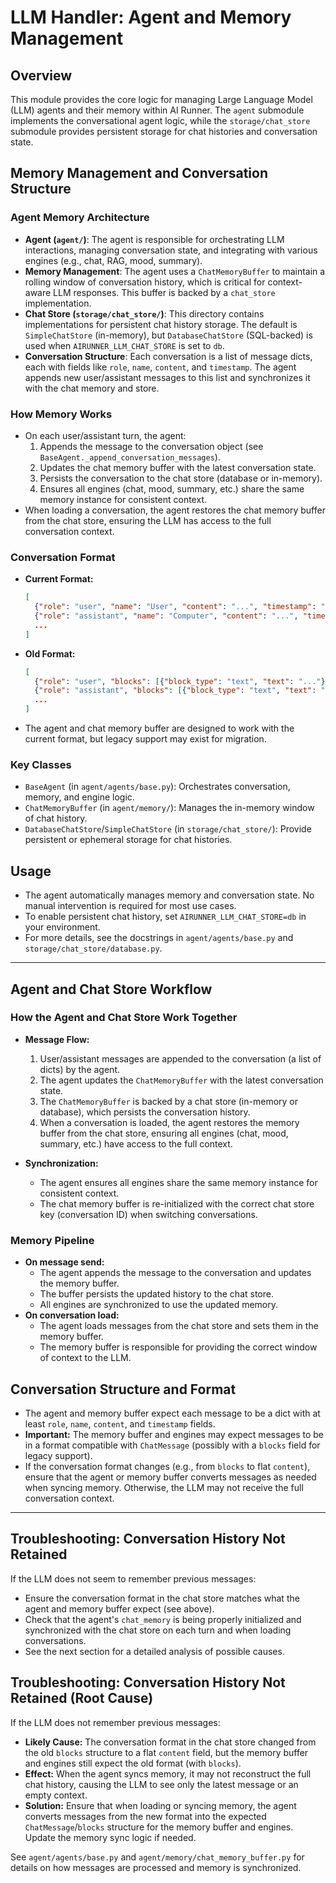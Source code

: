 # LLM Handler: Agent and Memory Management

## Overview

This module provides the core logic for managing Large Language Model (LLM) agents and their memory within AI Runner. The `agent` submodule implements the conversational agent logic, while the `storage/chat_store` submodule provides persistent storage for chat histories and conversation state.

## Memory Management and Conversation Structure

### Agent Memory Architecture

- **Agent (`agent/`)**: The agent is responsible for orchestrating LLM interactions, managing conversation state, and integrating with various engines (e.g., chat, RAG, mood, summary).
- **Memory Management**: The agent uses a `ChatMemoryBuffer` to maintain a rolling window of conversation history, which is critical for context-aware LLM responses. This buffer is backed by a `chat_store` implementation.
- **Chat Store (`storage/chat_store/`)**: This directory contains implementations for persistent chat history storage. The default is `SimpleChatStore` (in-memory), but `DatabaseChatStore` (SQL-backed) is used when `AIRUNNER_LLM_CHAT_STORE` is set to `db`.
- **Conversation Structure**: Each conversation is a list of message dicts, each with fields like `role`, `name`, `content`, and `timestamp`. The agent appends new user/assistant messages to this list and synchronizes it with the chat memory and store.

### How Memory Works

- On each user/assistant turn, the agent:
  1. Appends the message to the conversation object (see `BaseAgent._append_conversation_messages`).
  2. Updates the chat memory buffer with the latest conversation state.
  3. Persists the conversation to the chat store (database or in-memory).
  4. Ensures all engines (chat, mood, summary, etc.) share the same memory instance for consistent context.
- When loading a conversation, the agent restores the chat memory buffer from the chat store, ensuring the LLM has access to the full conversation context.

### Conversation Format

- **Current Format:**
  ```json
  [
    {"role": "user", "name": "User", "content": "...", "timestamp": "..."},
    {"role": "assistant", "name": "Computer", "content": "...", "timestamp": "...", "bot_mood": "...", "bot_mood_emoji": "..."},
    ...
  ]
  ```
- **Old Format:**
  ```json
  [
    {"role": "user", "blocks": [{"block_type": "text", "text": "..."}]},
    {"role": "assistant", "blocks": [{"block_type": "text", "text": "..."}]},
    ...
  ]
  ```
- The agent and chat memory buffer are designed to work with the current format, but legacy support may exist for migration.

### Key Classes

- `BaseAgent` (in `agent/agents/base.py`): Orchestrates conversation, memory, and engine logic.
- `ChatMemoryBuffer` (in `agent/memory/`): Manages the in-memory window of chat history.
- `DatabaseChatStore`/`SimpleChatStore` (in `storage/chat_store/`): Provide persistent or ephemeral storage for chat histories.

## Usage

- The agent automatically manages memory and conversation state. No manual intervention is required for most use cases.
- To enable persistent chat history, set `AIRUNNER_LLM_CHAT_STORE=db` in your environment.
- For more details, see the docstrings in `agent/agents/base.py` and `storage/chat_store/database.py`.

---

## Agent and Chat Store Workflow

### How the Agent and Chat Store Work Together

- **Message Flow:**
  1. User/assistant messages are appended to the conversation (a list of dicts) by the agent.
  2. The agent updates the `ChatMemoryBuffer` with the latest conversation state.
  3. The `ChatMemoryBuffer` is backed by a chat store (in-memory or database), which persists the conversation history.
  4. When a conversation is loaded, the agent restores the memory buffer from the chat store, ensuring all engines (chat, mood, summary, etc.) have access to the full context.

- **Synchronization:**
  - The agent ensures all engines share the same memory instance for consistent context.
  - The chat memory buffer is re-initialized with the correct chat store key (conversation ID) when switching conversations.

### Memory Pipeline

- **On message send:**
  - The agent appends the message to the conversation and updates the memory buffer.
  - The buffer persists the updated history to the chat store.
  - All engines are synchronized to use the updated memory.
- **On conversation load:**
  - The agent loads messages from the chat store and sets them in the memory buffer.
  - The memory buffer is responsible for providing the correct window of context to the LLM.

## Conversation Structure and Format

- The agent and memory buffer expect each message to be a dict with at least `role`, `name`, `content`, and `timestamp` fields.
- **Important:** The memory buffer and engines may expect messages to be in a format compatible with `ChatMessage` (possibly with a `blocks` field for legacy support).
- If the conversation format changes (e.g., from `blocks` to flat `content`), ensure that the agent or memory buffer converts messages as needed when syncing memory. Otherwise, the LLM may not receive the full conversation context.

---

## Troubleshooting: Conversation History Not Retained

If the LLM does not seem to remember previous messages:
- Ensure the conversation format in the chat store matches what the agent and memory buffer expect (see above).
- Check that the agent's `chat_memory` is being properly initialized and synchronized with the chat store on each turn and when loading conversations.
- See the next section for a detailed analysis of possible causes.

## Troubleshooting: Conversation History Not Retained (Root Cause)

If the LLM does not remember previous messages:
- **Likely Cause:** The conversation format in the chat store changed from the old `blocks` structure to a flat `content` field, but the memory buffer and engines still expect the old format (with `blocks`).
- **Effect:** When the agent syncs memory, it may not reconstruct the full chat history, causing the LLM to see only the latest message or an empty context.
- **Solution:** Ensure that when loading or syncing memory, the agent converts messages from the new format into the expected `ChatMessage`/`blocks` structure for the memory buffer and engines. Update the memory sync logic if needed.

See `agent/agents/base.py` and `agent/memory/chat_memory_buffer.py` for details on how messages are processed and memory is synchronized.
